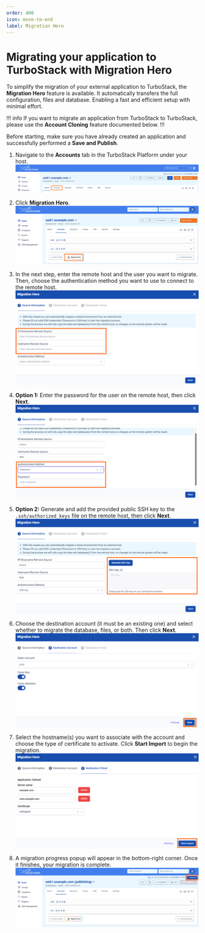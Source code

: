```yaml
---
order: 400
icon: move-to-end
label: Migration Hero
---
```


# Migrating your application to TurboStack with Migration Hero

To simplify the migration of your external application to TurboStack, the **Migration Hero** feature is available. It automatically transfers the full configuration, files and database. Enabling a fast and efficient setup with minimal effort.

!!! info
If you want to migrate an application from TurboStack to TurboStack, please use the **Account Cloning** feature documented below.
!!!

Before starting, make sure you have already created an application and successfully performed a **Save and Publish**.

1. Navigate to the **Accounts** tab in the TurboStack Platform under your host.
![](../../../img/turbostackapp/newapp/tsa_user6.png)

2. Click **Migration Hero**.
![](../../../img/turbostackapp/newapp/tsa_migration_hero1.png)

3. In the next step, enter the remote host and the user you want to migrate. 
Then, choose the authentication method you want to use to connect to the remote host.
![](../../../img/turbostackapp/newapp/tsa_migration_hero2.png)

4. **Option 1:** Enter the password for the user on the remote host, then click **Next**.
![](../../../img/turbostackapp/newapp/tsa_migration_hero3.png)

5. **Option 2:** Generate and add the provided public SSH key to the `.ssh/authorized_keys` file on the remote host, then click **Next**.
![](../../../img/turbostackapp/newapp/tsa_migration_hero4.png)

6. Choose the destination account (it must be an existing one) and select whether to migrate the database, files, or both. Then click **Next**. 
![](../../../img/turbostackapp/newapp/tsa_migration_hero5.png)

7. Select the hostname(s) you want to associate with the account and choose the type of certificate to activate. Click **Start Import** to begin the migration.
![](../../../img/turbostackapp/newapp/tsa_migration_hero6.png)

8. A migration progress popup will appear in the bottom-right corner. Once it finishes, your migration is complete. 
![](../../../img/turbostackapp/newapp/tsa_migration_hero7.png)
